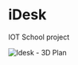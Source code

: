 # iDesk
IOT School project

![Idesk - 3D Plan](https://github.com/FlorianBergeron/idesk/blob/master/img/3D_plan.png)
